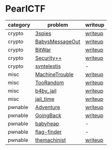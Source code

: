 # PearlCTF

category | problem | writeup
--- | --- | ---
crypto | [3spies](crypto/3spies) | [writeup](crypto/3spies/writeup.md)
crypto | [BabysMessageOut](crypto/BabysMessageOut) | [writeup](crypto/BabysMessageOut/writeup.md)
crypto | [BitWar](crypto/BitWar) | [writeup](crypto/BitWar/writeup.md)
crypto | [Security++](crypto/Security%2B%2B) | [writeup](crypto/Security%2B%2B/writeup.md)
crypto | [syntelestis](crypto/syntelestis) | -
misc | [MachineTrouble](misc/MachineTrouble) | [writeup](misc/MachineTrouble/writeup.md)
misc | [TooRandom](misc/TooRandom) | [writeup](misc/TooRandom/writeup.md)
misc | [b4by_jail](misc/b4by_jail) | [writeup](misc/b4by_jail/writeup.md)
misc | [jail_time](misc/jail_time) | [writeup](misc/jail_time/writeup.md)
pwnable | [Adventure](pwnable/Adventure) | [writeup](pwnable/Adventure/writeup.md)
pwnable | [GoingBack](pwnable/GoingBack) | [writeup](pwnable/GoingBack/writeup.md)
pwnable | [babyheap](pwnable/babyheap) | -
pwnable | [flag-finder](pwnable/flag-finder) | -
pwnable | [themachinist](pwnable/themachinist) | [writeup](pwnable/themachinist/writeup.md)
